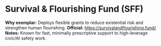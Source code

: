 # Survival & Flourishing Fund (SFF)
**Why exemplar:** Deploys flexible grants to reduce existential risk and strengthen human flourishing.
**Official:** https://survivalandflourishing.fund/
**Notes:** Known for fast, minimally prescriptive support to high-leverage civic/AI safety work.
